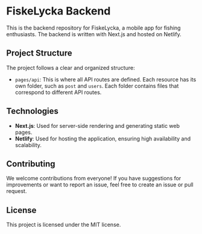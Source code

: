 # FiskeLycka Backend

This is the backend repository for FiskeLycka, a mobile app for fishing enthusiasts. The backend is written with Next.js and hosted on Netlify.

## Project Structure

The project follows a clear and organized structure:

- `pages/api`: This is where all API routes are defined. Each resource has its own folder, such as `post` and `users`. Each folder contains files that correspond to different API routes.

## Technologies

- **Next.js**: Used for server-side rendering and generating static web pages.
- **Netlify**: Used for hosting the application, ensuring high availability and scalability.

## Contributing

We welcome contributions from everyone! If you have suggestions for improvements or want to report an issue, feel free to create an issue or pull request.

## License

This project is licensed under the MIT license.
